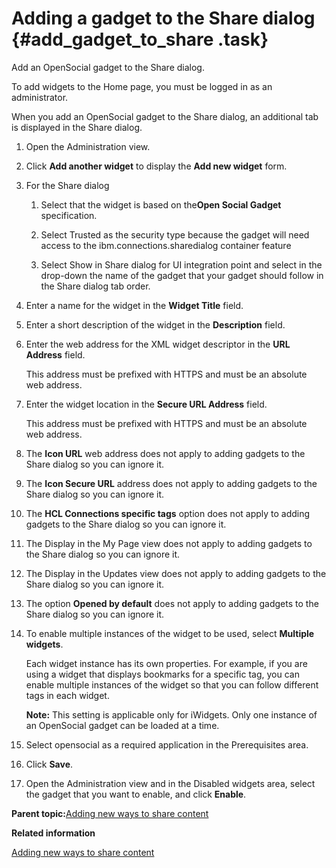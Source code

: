 # Adding a gadget to the Share dialog {#add_gadget_to_share .task}

Add an OpenSocial gadget to the Share dialog.

To add widgets to the Home page, you must be logged in as an administrator.

When you add an OpenSocial gadget to the Share dialog, an additional tab is displayed in the Share dialog.

1.  Open the Administration view.

2.  Click **Add another widget** to display the **Add new widget** form.

3.  For the Share dialog

    1.  Select that the widget is based on the**Open Social Gadget** specification.

    2.  Select Trusted as the security type because the gadget will need access to the ibm.connections.sharedialog container feature

    3.  Select Show in Share dialog for UI integration point and select in the drop-down the name of the gadget that your gadget should follow in the Share dialog tab order.

4.  Enter a name for the widget in the **Widget Title** field.

5.  Enter a short description of the widget in the **Description** field.

6.  Enter the web address for the XML widget descriptor in the **URL Address** field.

    This address must be prefixed with HTTPS and must be an absolute web address.

7.  Enter the widget location in the **Secure URL Address** field.

    This address must be prefixed with HTTPS and must be an absolute web address.

8.  The **Icon URL** web address does not apply to adding gadgets to the Share dialog so you can ignore it.

9.  The **Icon Secure URL** address does not apply to adding gadgets to the Share dialog so you can ignore it.

10. The **HCL Connections specific tags** option does not apply to adding gadgets to the Share dialog so you can ignore it.

11. The Display in the My Page view does not apply to adding gadgets to the Share dialog so you can ignore it.

12. The Display in the Updates view does not apply to adding gadgets to the Share dialog so you can ignore it.

13. The option **Opened by default** does not apply to adding gadgets to the Share dialog so you can ignore it.

14. To enable multiple instances of the widget to be used, select **Multiple widgets**.

    Each widget instance has its own properties. For example, if you are using a widget that displays bookmarks for a specific tag, you can enable multiple instances of the widget so that you can follow different tags in each widget.

    **Note:** This setting is applicable only for iWidgets. Only one instance of an OpenSocial gadget can be loaded at a time.

15. Select opensocial as a required application in the Prerequisites area.

16. Click **Save**.

17. Open the Administration view and in the Disabled widgets area, select the gadget that you want to enable, and click **Enable**.


**Parent topic:**[Adding new ways to share content](../customize/t_customize_sharebox_gadgets.md)

**Related information**  


[Adding new ways to share content](../customize/t_customize_sharebox_gadgets.md)

